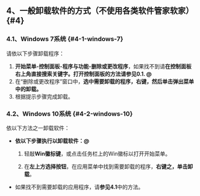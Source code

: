 ## 4、一般卸载软件的方式（不使用各类软件管家软家） {#4}

### 4.1、Windows 7系统 {#4-1-windows-7}

请依以下步骤卸载程序：

1.  **开始菜单-控制面板-程序与功能-删除或更改程序**，如果找不到请**在控制面板右上角直接搜索关键字。**打开控制面板的方法请**参见0.1\. @**
2.  在“删除或更改程序”窗口中，**选中需要卸载的程序，右键，然后单击弹出菜单中的卸载。**
3.  根据提示步骤完成卸载。

### 4.2、Windows 10系统 {#4-2-windows-10}

依以下方法之一卸载软件：

*   **依以下步骤执行以卸载软件：@**

    1. 轻敲**Win徽标键**，或点击任务栏上的Win徽标以打开开始菜单。

    1. 在**左上方选择按钮**，在应用菜单中找到需要卸载的程序，**右键之，单击卸载**。

*   如果找不到需要卸载的应用程序，请**参见4.1**中的方法。